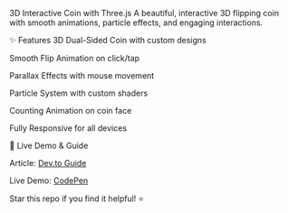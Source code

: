 3D Interactive Coin with Three.js
A beautiful, interactive 3D flipping coin with smooth animations, particle effects, and engaging interactions.

✨ Features
3D Dual-Sided Coin with custom designs

Smooth Flip Animation on click/tap

Parallax Effects with mouse movement

Particle System with custom shaders

Counting Animation on coin face

Fully Responsive for all devices

🚀 Live Demo & Guide

Article: [Dev.to Guide]()

Live Demo: [CodePen](https://codepen.io/Shahibur-Rahman/pen/zxrqpGz)


Star this repo if you find it helpful! ⭐
